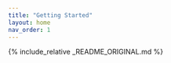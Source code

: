 ```yaml
---
title: "Getting Started"
layout: home
nav_order: 1
---
```


{% include_relative _README_ORIGINAL.md %}

